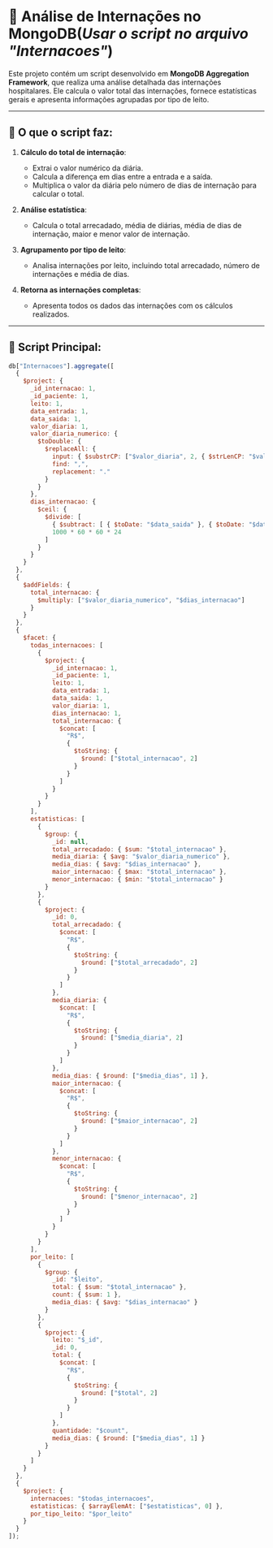# 🏥 Análise de Internações no MongoDB(*Usar o script no arquivo "Internacoes"*)

Este projeto contém um script desenvolvido em **MongoDB Aggregation Framework**, que realiza uma análise detalhada das internações hospitalares. Ele calcula o valor total das internações, fornece estatísticas gerais e apresenta informações agrupadas por tipo de leito.

---

## 📌 O que o script faz:

1. **Cálculo do total de internação**:
   - Extrai o valor numérico da diária.
   - Calcula a diferença em dias entre a entrada e a saída.
   - Multiplica o valor da diária pelo número de dias de internação para calcular o total.

2. **Análise estatística**:
   - Calcula o total arrecadado, média de diárias, média de dias de internação, maior e menor valor de internação.

3. **Agrupamento por tipo de leito**:
   - Analisa internações por leito, incluindo total arrecadado, número de internações e média de dias.

4. **Retorna as internações completas**:
   - Apresenta todos os dados das internações com os cálculos realizados.

---

## 🚀 Script Principal:

```javascript
db["Internacoes"].aggregate([
  {
    $project: {
      _id_internacao: 1,
      _id_paciente: 1,
      leito: 1,
      data_entrada: 1,
      data_saida: 1,
      valor_diaria: 1,
      valor_diaria_numerico: {
        $toDouble: {
          $replaceAll: {
            input: { $substrCP: ["$valor_diaria", 2, { $strLenCP: "$valor_diaria" }] },
            find: ",",
            replacement: "."
          }
        }
      },
      dias_internacao: {
        $ceil: {
          $divide: [
            { $subtract: [ { $toDate: "$data_saida" }, { $toDate: "$data_entrada" } ] },
            1000 * 60 * 60 * 24
          ]
        }
      }
    }
  },
  {
    $addFields: {
      total_internacao: {
        $multiply: ["$valor_diaria_numerico", "$dias_internacao"]
      }
    }
  },
  {
    $facet: {
      todas_internacoes: [
        {
          $project: {
            _id_internacao: 1,
            _id_paciente: 1,
            leito: 1,
            data_entrada: 1,
            data_saida: 1,
            valor_diaria: 1,
            dias_internacao: 1,
            total_internacao: {
              $concat: [
                "R$",
                {
                  $toString: {
                    $round: ["$total_internacao", 2]
                  }
                }
              ]
            }
          }
        }
      ],
      estatisticas: [
        {
          $group: {
            _id: null,
            total_arrecadado: { $sum: "$total_internacao" },
            media_diaria: { $avg: "$valor_diaria_numerico" },
            media_dias: { $avg: "$dias_internacao" },
            maior_internacao: { $max: "$total_internacao" },
            menor_internacao: { $min: "$total_internacao" }
          }
        },
        {
          $project: {
            _id: 0,
            total_arrecadado: {
              $concat: [
                "R$",
                {
                  $toString: {
                    $round: ["$total_arrecadado", 2]
                  }
                }
              ]
            },
            media_diaria: {
              $concat: [
                "R$",
                {
                  $toString: {
                    $round: ["$media_diaria", 2]
                  }
                }
              ]
            },
            media_dias: { $round: ["$media_dias", 1] },
            maior_internacao: {
              $concat: [
                "R$",
                {
                  $toString: {
                    $round: ["$maior_internacao", 2]
                  }
                }
              ]
            },
            menor_internacao: {
              $concat: [
                "R$",
                {
                  $toString: {
                    $round: ["$menor_internacao", 2]
                  }
                }
              ]
            }
          }
        }
      ],
      por_leito: [
        {
          $group: {
            _id: "$leito",
            total: { $sum: "$total_internacao" },
            count: { $sum: 1 },
            media_dias: { $avg: "$dias_internacao" }
          }
        },
        {
          $project: {
            leito: "$_id",
            _id: 0,
            total: {
              $concat: [
                "R$",
                {
                  $toString: {
                    $round: ["$total", 2]
                  }
                }
              ]
            },
            quantidade: "$count",
            media_dias: { $round: ["$media_dias", 1] }
          }
        }
      ]
    }
  },
  {
    $project: {
      internacoes: "$todas_internacoes",
      estatisticas: { $arrayElemAt: ["$estatisticas", 0] },
      por_tipo_leito: "$por_leito"
    }
  }
]);
